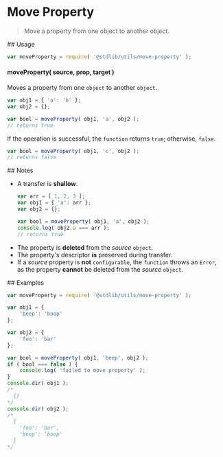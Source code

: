 Move Property
===
> Move a property from one object to another object.


<section class="usage">
## Usage

``` javascript
var moveProperty = require( '@stdlib/utils/move-property' );
```

#### moveProperty( source, prop, target )

Moves a property from one `object` to another `object`.

``` javascript
var obj1 = { 'a': 'b' };
var obj2 = {};

var bool = moveProperty( obj1, 'a', obj2 );
// returns true
```

If the operation is successful, the `function` returns `true`; otherwise, `false`.

``` javascript
var bool = moveProperty( obj1, 'c', obj2 );
// returns false
```
</section>

<!-- /.usage -->


<section class="notes">
## Notes

*   A transfer is __shallow__.
    ``` javascript
    var arr = [ 1, 2, 3 ];
    var obj1 = { 'a': arr };
    var obj2 = {};

    var bool = moveProperty( obj1, 'a', obj2 );
    console.log( obj2.a === arr );
    // returns true
    ```
*    The property is __deleted__ from the *source* `object`.
*    The property's descriptor __is__ preserved during transfer.
*    If a *source* property is __not__ `configurable`, the `function` throws an `Error`, as the property __cannot__ be deleted from the *source* `object`.

</section>

<!-- /.notes -->


<section class="examples">
## Examples

``` javascript
var moveProperty = require( '@stdlib/utils/move-property' );

var obj1 = {
    'beep': 'boop'
};

var obj2 = {
    'foo': 'bar'
};

var bool = moveProperty( obj1, 'beep', obj2 );
if ( bool === false ) {
    console.log( 'failed to move property' );
}
console.dir( obj1 );
/*
  {}
*/
console.dir( obj2 );
/*
  {
    'foo': 'bar',
    'beep': 'boop'
  }
*/
```
</section>

<!-- /.examples -->


<section class="links">
</section>

<!-- /.links -->
